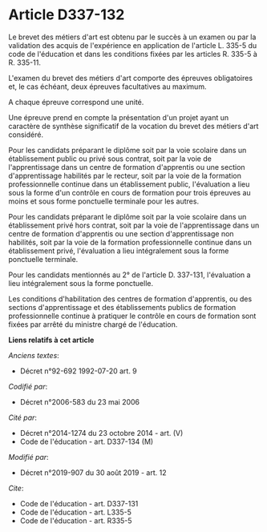# Article D337-132

Le brevet des métiers d'art est obtenu par le succès à un examen ou par la validation des acquis de l'expérience en
application de l'article L. 335-5 du code de l'éducation et dans les conditions fixées par les articles R. 335-5 à R. 335-11.

L'examen du brevet des métiers d'art comporte des épreuves obligatoires et, le cas échéant, deux épreuves facultatives au
maximum.

A chaque épreuve correspond une unité.

Une épreuve prend en compte la présentation d'un projet ayant un caractère de synthèse significatif de la vocation du brevet
des métiers d'art considéré.

Pour les candidats préparant le diplôme soit par la voie scolaire dans un établissement public ou privé sous contrat, soit
par la voie de l'apprentissage dans un centre de formation d'apprentis ou une section d'apprentissage habilités par le
recteur, soit par la voie de la formation professionnelle continue dans un établissement public, l'évaluation a lieu sous la
forme d'un contrôle en cours de formation pour trois épreuves au moins et sous forme ponctuelle terminale pour les autres.

Pour les candidats préparant le diplôme soit par la voie scolaire dans un établissement privé hors contrat, soit par la voie
de l'apprentissage dans un centre de formation d'apprentis ou une section d'apprentissage non habilités, soit par la voie de
la formation professionnelle continue dans un établissement privé, l'évaluation a lieu intégralement sous la forme ponctuelle
terminale.

Pour les candidats mentionnés au 2° de l'article D. 337-131, l'évaluation a lieu intégralement sous la forme ponctuelle.

Les conditions d'habilitation des centres de formation d'apprentis, ou des sections d'apprentissage et des établissements
publics de formation professionnelle continue à pratiquer le contrôle en cours de formation sont fixées par arrêté du
ministre chargé de l'éducation.

**Liens relatifs à cet article**

_Anciens textes_:

  - Décret n°92-692 1992-07-20 art. 9

_Codifié par_:

  - Décret n°2006-583 du 23 mai 2006

_Cité par_:

  - Décret n°2014-1274 du 23 octobre 2014 - art. (V)
  - Code de l'éducation - art. D337-134 (M)

_Modifié par_:

  - Décret n°2019-907 du 30 août 2019 - art. 12

_Cite_:

  - Code de l'éducation - art. D337-131
  - Code de l'éducation - art. L335-5
  - Code de l'éducation - art. R335-5
